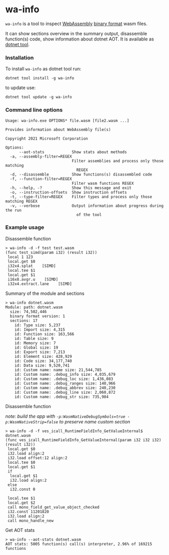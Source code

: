 # wa-info
`wa-info` is a tool to inspect [WebAssembly](https://webassembly.org/) [binary format](https://webassembly.github.io/spec/core/binary/index.html) wasm files.

It can show sections overview in the summary output, disassemble function(s) code, show information about dotnet AOT. It is available as [dotnet tool](https://docs.microsoft.com/en-us/dotnet/core/tools/global-tools).

### Installation

To install `wa-info` as dotnet tool run:
```
dotnet tool install -g wa-info
```
to update use:
```
dotnet tool update -g wa-info
```
### Command line options

```
Usage: wa-info.exe OPTIONS* file.wasm [file2.wasm ...]

Provides information about WebAssembly file(s)

Copyright 2021 Microsoft Corporation

Options:
      --aot-stats            Show stats about methods
  -a, --assembly-filter=REGEX
                             Filter assemblies and process only those matching
                               REGEX
  -d, --disassemble          Show functions(s) disassembled code
  -f, --function-filter=REGEX
                             Filter wasm functions REGEX
  -h, --help, -?             Show this message and exit
  -o, --instruction-offsets  Show instruction offsets
  -t, --type-filter=REGEX    Filter types and process only those matching REGEX
  -v, --verbose              Output information about progress during the run
                               of the tool
```

### Example usage
Disassemble function
```
> wa-info -d -f test test.wasm
(func test_simd(param i32) (result i32))
 local 1 123
 local.get $0
 i32x4.splat    [SIMD]
 local.tee $1
 local.get $1
 i16x8.avgr.u    [SIMD]
 i32x4.extract.lane    [SIMD]
```

Summary of the module and sections
```
> wa-info dotnet.wasm
Module: path: dotnet.wasm
  size: 74,502,446
  binary format version: 1
  sections: 17
    id: Type size: 5,237
    id: Import size: 4,315
    id: Function size: 163,566
    id: Table size: 9
    id: Memory size: 7
    id: Global size: 19
    id: Export size: 7,213
    id: Element size: 428,929
    id: Code size: 34,177,740
    id: Data size: 9,520,741
    id: Custom name: name size: 21,544,785
    id: Custom name: .debug_info size: 4,035,679
    id: Custom name: .debug_loc size: 1,436,083
    id: Custom name: .debug_ranges size: 140,966
    id: Custom name: .debug_abbrev size: 240,230
    id: Custom name: .debug_line size: 2,060,872
    id: Custom name: .debug_str size: 735,984
```

Disassemble function

*note: build the app with `-p:WasmNativeDebugSymbols=true -p:WasmNativeStrip=false` to preserve name custom section*
```
> wa-info -d -f ves_icall_RuntimeFieldInfo_GetValueInternal$ dotnet.wasm
(func ves_icall_RuntimeFieldInfo_GetValueInternal(param i32 i32 i32) (result i32))
 local.get $0
 i32.load align:2
 i32.load offset:12 align:2
 local.tee $0
 local.get $1
 if
  local.get $1
  i32.load align:2
 else
  i32.const 0

 local.tee $1
 local.get $2
 call mono_field_get_value_object_checked
 i32.const 11201820
 i32.load align:2
 call mono_handle_new
```

Get AOT stats
```
> wa-info --aot-stats dotnet.wasm
AOT stats: 5005 function(s) call(s) interpreter, 2.96% of 169215 functions
```
